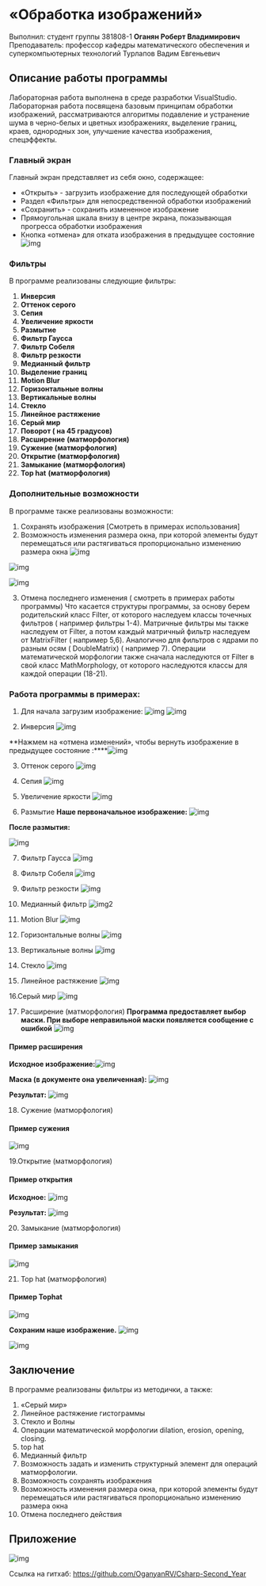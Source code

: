 # «Обработка изображений» 
Выполнил: студент группы 381808-1
**Оганян Роберт Владимирович**
Преподаватель: профессор кафедры математического обеспечения и суперкомпьютерных технологий Турлапов Вадим Евгеньевич 

## Описание работы программы

Лабораторная работа выполнена в среде разработки VisualStudio. Лабораторная работа посвящена базовым принципам обработки изображений, рассматриваются алгоритмы подавление и устранение шума в черно-белых и цветных изображениях, выделение границ, краев, однородных зон, улучшение качества изображения, спецэффекты.

### Главный экран
Главный экран представляет из себя окно, содержащее:

+ «Открыть» - загрузить изображение для последующей обработки
+ Раздел «Фильтры» для непосредственной обработки изображений
+ «Сохранить» - сохранить измененное изображение
+ Прямоугольная шкала внизу в центре экрана, показывающая прогресса обработки изображения
+ Кнопка «отмена» для отката изображения в предыдущее состояние
 ![img](Images/clip_image002.jpg)
### Фильтры
В программе реализованы следующие фильтры:

1.  **Инверсия**
2.  **Оттенок серого**
3.  **Сепия**
4.  **Увеличение яркости**
5.  **Размытие**
6.  **Фильтр Гаусса**
7.  **Фильтр Собеля**
8.  **Фильтр резкости**
9.  **Медианный фильтр**
10. **Выделение границ**
11. **Motion Blur**
12. **Горизонтальные волны**
13. **Вертикальные волны**
14. **Стекло**
15. **Линейное растяжение**
16. **Серый мир**
17. **Поворот ( на 45 градусов)**
18. **Расширение** **(матморфология)**
19. **Сужение (матморфология)**
20. **Открытие (матморфология)**
21. **Замыкание (матморфология)**
22. **Top hat** **(матморфология)**

### Дополнительные возможности
В программе также реализованы возможности:
1. Сохранять изображения [Смотреть в примерах использования]
2. Возможность изменения размера окна, при которой элементы будут перемещаться или растягиваться пропорционально изменению размера окна
![img](Images/clip_image004.jpg)

![img](Images/clip_image006.jpg)

![img](Images/clip_image008.jpg)

3. Отмена последнего изменения ( смотреть в примерах работы программы)
Что касается структуры программы, за основу берем родительский класс Filter, от которого наследуем классы точечных фильтров ( например фильтры 1-4). Матричные фильтры мы также наследуем от Filter, а потом каждый матричный фильтр наследуем от MatrixFilter ( например 5,6). Аналогично для фильтров с ядрами по разным осям ( DoubleMatrix) ( например 7).  Операции математической морфологии также сначала наследуются от Filter в свой класс MathMorphology, от которого наследуются классы для каждой операции (18-21).

### Работа программы в примерах:

1. Для начала загрузим изображение:
![img](Images/clip_image010.jpg)
![img](Images/clip_image012.jpg) 

2. Инверсия
![img](Images/clip_image014.jpg)

**Нажмем на «отмена изменений», чтобы вернуть изображение в предыдущее состояние :****![img](Images/clip_image015.jpg)

3. Оттенок серого
![img](Images/clip_image017.jpg)

4. Сепия
![img](Images/clip_image019.jpg)

5. Увеличение яркости
![img](Images/clip_image021.jpg)

6. Размытие
**Наше первоначальное изображение:**
![img](Images/clip_image023.jpg) 

**После размытия:**

![img](Images/clip_image025.jpg)

7. Фильтр Гаусса
![img](Images/clip_image027.jpg)

8. Фильтр Собеля
![img](Images/clip_image029.jpg) 

9. Фильтр резкости
  ![img](Images/clip_image031.jpg)

  

10. Медианный фильтр
    ![img2](Images/clip_image032.jpg)

    

    

11. Motion Blur
    ![img](Images/clip_image033.jpg)

    

12. Горизонтальные волны
    ![img](Images/clip_image034.jpg)

    

13. Вертикальные волны
    ![img](Images/clip_image035.jpg)

    

14. Стекло
    ![img](Images/clip_image036.jpg)

    

15. Линейное растяжение
    ![img](Images/clip_image038.jpg)

    

16.Серый мир
![img](Images/clip_image040.jpg)

 

17. Расширение (матморфология)
**Программа предоставляет выбор маски. При выборе неправильной маски появляется сообщение с ошибкой** ![img](Images/clip_image042.jpg)

#### Пример расширения
**Исходное изображение:**![img](Images/clip_image044.jpg)

**Маска (в документе она увеличенная):** 
![img](Images/clip_image046.png)



**Результат:**
![img](Images/clip_image048.jpg)

 

18. Сужение (матморфология)
#### Пример сужения
![img](Images/clip_image050.jpg)

19.Открытие (матморфология)
#### Пример открытия
**Исходное:**
![img](Images/clip_image051.jpg)



**Результат:**
![img](Images/clip_image053.jpg) 

20. Замыкание (матморфология)
#### Пример замыкания
![img](Images/clip_image055.jpg)

21. Top hat (матморфология)
#### Пример Tophat
![img](Images/clip_image057.jpg)

**Сохраним наше изображение.**
![img](Images/clip_image059.jpg)

![img](Images/clip_image061.jpg) 

## Заключение
В программе реализованы фильтры из методички, а также:
1. «Серый мир»
2. Линейное растяжение гистограммы
3. Стекло и Волны
4. Операции математической морфологии dilation, erosion, opening, closing. 
5. top hat 
6. Медианный фильтр
7. Возможность задать и изменить структурный элемент для операций матморфологии.
8. Возможность сохранять изображения
9. Возможность изменения размера окна, при которой элементы будут перемещаться или растягиваться пропорционально изменению размера окна
10. Отмена последнего действия

## Приложение
![img](Images/clip_image062.jpg)

Ссылка на гитхаб: https://github.com/OganyanRV/Csharp-Second_Year